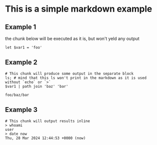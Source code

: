 # This is a simple markdown example

## Example 1

the chunk below will be executed as it is, but won't yeld any output

```nu
let $var1 = 'foo'
```

## Example 2

```nu
# This chunk will produce some output in the separate block
ls; # mind that this ls won't print in the markdown as it is used without `echo` or `>`
$var1 | path join 'baz' 'bar'
```
```numd-output
foo/baz/bar
```

## Example 3

```nu
# This chunk will output results inline
> whoami
user
> date now
Thu, 28 Mar 2024 12:44:53 +0000 (now)
```
